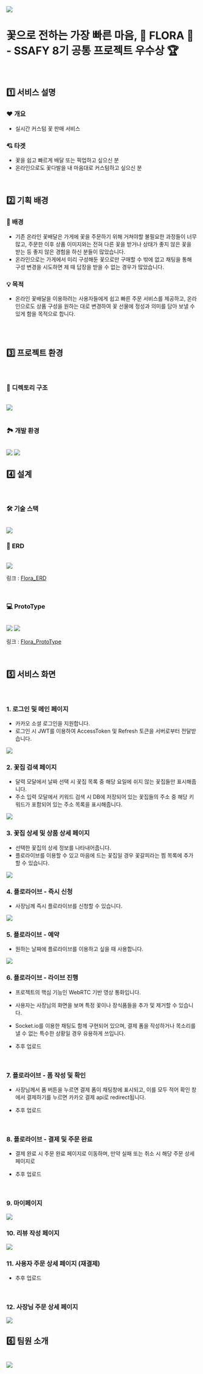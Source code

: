 <img src="https://user-images.githubusercontent.com/89143804/219468504-887cdaf7-7ab6-4f7c-a17c-5ded7d71ed33.png" />

<br />

# **꽃으로 전하는 가장 빠른 마음, 🌸 FLORA 🌸 - SSAFY 8기 공통 프로젝트 우수상 🏆**

<br />

## 1️⃣ 서비스 설명

### ❤ **개요**

- 실시간 커스텀 꽃 판매 서비스

### 💘 **타겟**

- 꽃을 쉽고 빠르게 배달 또는 픽업하고 싶으신 분
- 온라인으로도 꽃다발을 내 마음대로 커스텀하고 싶으신 분

<br />

## 2️⃣ 기획 배경

### 🎨 **배경**

- 기존 온라인 꽃배달은 가게에 꽃을 주문하기 위해 거쳐야할 불필요한 과정들이 너무 많고, 주문한 이후 상품 이미지와는 전혀 다른 꽃을 받거나 상태가 좋지 않은 꽃을 받는 등 좋지 않은 경험을 하신 분들이 많았습니다.
- 온라인으로는 가게에서 미리 구성해둔 꽃으로만 구매할 수 밖에 없고 채팅을 통해 구성 변경을 시도하면 제 때 답장을 받을 수 없는 경우가 많았습니다.

### 💡 **목적**

- 온라인 꽃배달을 이용하려는 사용자들에게 쉽고 빠른 주문 서비스를 제공하고, 온라인으로도 상품 구성을 원하는 대로 변경하여 꽃 선물에 정성과 의미를 담아 보낼 수 있게 함을 목적으로 합니다.

<br />

<br />

## 3️⃣ 프로젝트 환경

<br />

### 📂 **디렉토리 구조**

<br />

<img src="https://user-images.githubusercontent.com/89143804/219456258-71b9b29b-8df4-4f7e-ae1a-ded71873971d.png" />

<br />

<br />

### 🏞️ **개발 환경**

<br />

<img src="https://user-images.githubusercontent.com/43941336/219527776-ba270809-f0cc-4411-af9f-58fcb499f00f.png" />

<img src="https://user-images.githubusercontent.com/43941336/219527969-445511c9-200d-4358-aaa0-5f0a143e43a6.png" />

<br />

## 4️⃣ 설계

<br />

### 🛠️ **기술 스택**

<br />

<img src="https://user-images.githubusercontent.com/89143804/219460001-545e83bd-17ac-438e-99fe-7b76a31719ce.png" />

<br />

### 📄 **ERD**

<br />

<img src="https://user-images.githubusercontent.com/89143804/219458257-fe94696c-8fe3-4d28-8c35-d7851b0f8473.png" />

링크 : [Flora_ERD](https://www.erdcloud.com/d/3nCdBkv5uTrdcWrom)

<br />

### 💻 **ProtoType**

<br />

<img src="https://user-images.githubusercontent.com/89143804/219458653-db35269a-10f4-44da-be5c-7ac27af3791f.png" />
<img src="https://user-images.githubusercontent.com/89143804/219458874-70309d74-8072-4b23-ad49-84bcb581f1d6.png" />

링크 : [Flora_ProtoType](https://www.figma.com/file/YsAf1u8pbz4To7Y1SG0GbJ/ssafy_3%ED%8C%80_%EC%8A%A4%ED%86%A0%EB%A6%AC%EB%B3%B4%EB%93%9C?node-id=352%3A6&t=04nX8r3t9uLi3Bw7-1)

<br />

## 5️⃣ 서비스 화면

<br />

### **1. 로그인 및 메인 페이지**

- 카카오 소셜 로그인을 지원합니다.
- 로그인 시 JWT를 이용하여 AccessToken 및 Refresh 토큰을 서버로부터 전달받습니다.

<img src="https://user-images.githubusercontent.com/89143804/219421974-137e0bab-fef2-46d4-8d4d-8763b66d2cb7.gif" />

<br/>

### **2. 꽃집 검색 페이지**

- 달력 모달에서 날짜 선택 시 꽃집 목록 중 해당 요일에 쉬지 않는 꽃집들만 표시해줍니다.
- 주소 입력 모달에서 키워드 검색 시 DB에 저장되어 있는 꽃집들의 주소 중 해당 키워드가 포함되어 있는 주소 목록을 표시해줍니다.

<img src="https://user-images.githubusercontent.com/89143804/219425347-312e7852-3ba0-42e1-abbe-44fd3d63c9cd.gif" />

<br/>

### **3. 꽃집 상세 및 상품 상세 페이지**

- 선택한 꽃집의 상세 정보를 나타내어줍니다.
- 플로라이브를 이용할 수 있고 마음에 드는 꽃집일 경우 꽃갈피라는 찜 목록에 추가할 수 있습니다.

<img src="https://user-images.githubusercontent.com/89143804/219425762-40926ed6-2074-4be2-879e-0772bc59dcee.gif" />

<br/>

### **4. 플로라이브 - 즉시 신청**

- 사장님께 즉시 플로라이브를 신청할 수 있습니다.

<img src="https://user-images.githubusercontent.com/89143804/219431709-46061687-440e-4d7c-9b85-f7663909c92d.gif" />

<br/>

### **5. 플로라이브 - 예약**

- 원하는 날짜에 플로라이브를 이용하고 싶을 때 사용합니다.

<img src="https://user-images.githubusercontent.com/89143804/219433053-d3e5bb47-72cb-4c5e-b767-bed5037d65b8.gif" />

<br/>

### **6. 플로라이브 - 라이브 진행**

- 프로젝트의 핵심 기능인 WebRTC 기반 영상 통화입니다.
- 사용자는 사장님의 화면을 보며 특정 꽃이나 장식품들을 추가 및 제거할 수 있습니다.
- Socket.io를 이용한 채팅도 함께 구현되어 있으며, 결제 폼을 작성하거나 목소리를 낼 수 없는 특수한 상황일 경우 유용하게 쓰입니다.

- 추후 업로드

<br />

### **7. 플로라이브 - 폼 작성 및 확인**

- 사장님께서 폼 버튼을 누르면 결제 폼이 채팅창에 표시되고, 이를 모두 적어 확인 창에서 결제하기를 누르면 카카오 결제 api로 redirect됩니다.

- 추후 업로드

<br />

### **8. 플로라이브 - 결제 및 주문 완료**

- 결제 완료 시 주문 완료 페이지로 이동하며, 만약 실패 또는 취소 시 해당 주문 상세 페이지로

- 추후 업로드

<br />

### **9. 마이페이지**

<img src="https://user-images.githubusercontent.com/89143804/219435194-b496f1de-2ad2-4dff-bd69-c9d9e20fb14b.gif" />

<br/>

### **10. 리뷰 작성 페이지**

<img src="https://user-images.githubusercontent.com/89143804/219436195-edb8c0c2-8eb6-4396-a4ae-3ad86cc1a471.gif" />

<br/>

### **11. 사용자 주문 상세 페이지 (재결제)**

- 추후 업로드

<br />

### **12. 사장님 주문 상세 페이지**

<img src="https://user-images.githubusercontent.com/89143804/219439328-c0e641a1-c4e1-4a9d-a4db-3c911aafb6bc.gif" />

<br />

## 6️⃣ 팀원 소개

<br />

<img src="https://user-images.githubusercontent.com/89143804/219464594-4f8079cf-9350-462b-9a1a-02f6896dabef.png" />
